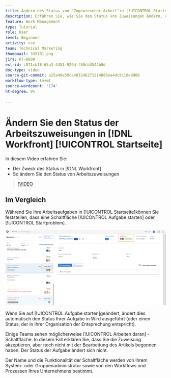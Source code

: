 ```yaml
---
title: Ändern des Status von "Zugewiesener Arbeit"in [!UICONTROL Startseite]
description: Erfahren Sie, wie Sie den Status von Zuweisungen ändern, um anzugeben, dass die Arbeit über die [!UICONTROL Startseite] Seite. zu verstehen, warum der Status in [!DNL  Workfront].
feature: Work Management
type: Tutorial
role: User
level: Beginner
activity: use
team: Technical Marketing
thumbnail: 335101.png
jira: KT-8800
exl-id: c871cb18-65a3-4451-929d-f50cb3544b8d
doc-type: video
source-git-commit: a25a49e59ca483246271214886ea4dc9c10e8d66
workflow-type: tm+mt
source-wordcount: '174'
ht-degree: 0%

---
```


# Ändern Sie den Status der Arbeitszuweisungen in [!DNL Workfront] [!UICONTROL Startseite]

In diesem Video erfahren Sie:

* Der Zweck des Status in [!DNL  Workfront]
* So ändern Sie den Status von Arbeitszuweisungen

>[!VIDEO](https://video.tv.adobe.com/v/335101/?quality=12&learn=on)

## Im Vergleich

Während Sie Ihre Arbeitsaufgaben in [!UICONTROL Startseite]können Sie feststellen, dass eine Schaltfläche [!UICONTROL Aufgabe starten] oder [!UICONTROL Startproblem].

![[!DNL Workfront] [!UICONTROL Startseite] Seite, auf der die Schaltfläche [!UICONTROL Aufgabe starten].](assets/worker-fundamentals-1.png)

Wenn Sie auf [!UICONTROL Aufgabe starten]geändert, ändert dies automatisch den Status Ihrer Aufgabe in Wird ausgeführt (oder einen Status, der in Ihrer Organisation der Entsprechung entspricht).

Einige Teams sehen möglicherweise [!UICONTROL Arbeiten daran] -Schaltfläche. In diesem Fall erklären Sie, dass Sie die Zuweisung akzeptieren, aber noch nicht mit der Bearbeitung des Artikels begonnen haben. Der Status der Aufgabe ändert sich nicht.

Der Name und die Funktionalität der Schaltfläche werden von Ihrem System- oder Gruppenadministrator sowie von den Workflows und Prozessen Ihres Unternehmens bestimmt.

<!---
learn more URLs
--->

